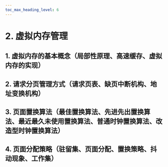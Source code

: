 ```yaml
---
toc_max_heading_level: 6
---
```


# 2. 虚拟内存管理

## 1. 虚拟内存的基本概念（局部性原理、高速缓存、虚拟内存的实现）
## 2. 请求分页管理方式（请求页表、缺页中断机构、地址变换机构）
## 3. 页面置换算法（最佳置换算法、先进先出置换算法、最近最久未使用置换算法、普通时钟置换算法、改造型时钟置换算法）
## 4. 页面分配策略（驻留集、页面分配、置换策略、抖动现象、工作集）
